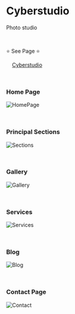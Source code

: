 # Cyberstudio

Photo studio

<br/>

⭐ See Page ⭐ <br/>

&nbsp;&nbsp;&nbsp; [Cyberstudio](https://cyberstudio.vercel.app/)

<br/>

### Home Page

![HomePage](https://github.com/karenfggutierrez/cyberstudio/assets/69605681/ed7379bc-7919-4fe2-8bde-eed63254da3e)

<br/>

### Principal Sections

![Sections](https://github.com/karenfggutierrez/cyberstudio/assets/69605681/132d20ad-ef28-4025-aada-e8157ad6720e)

<br/>

### Gallery

![Gallery](https://github.com/karenfggutierrez/cyberstudio/assets/69605681/2648aeff-16fd-4427-98bf-07ca0505ba81)

<br/>

### Services

![Services](https://github.com/karenfggutierrez/cyberstudio/assets/69605681/2247a297-73f0-47d4-b388-c31881293794)

<br/>

### Blog

![Blog](https://github.com/karenfggutierrez/cyberstudio/assets/69605681/4df4bd99-0ae5-45b6-9426-5a128c367ccb)

<br/>

### Contact Page

![Contact](https://github.com/karenfggutierrez/cyberstudio/assets/69605681/1cfab8cb-d1af-4362-a73a-5249b042a508)

<br/>
